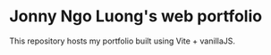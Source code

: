 # Jonny Ngo Luong's web portfolio

This repository hosts my portfolio built using Vite + vanillaJS.
